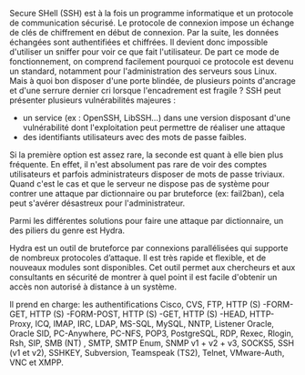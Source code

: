 Secure SHell (SSH) est à la fois un programme informatique et un protocole de communication sécurisé. Le protocole de connexion impose un échange de clés de chiffrement en début de connexion. Par la suite, les données échangées sont authentifiées et chiffrées. Il devient donc impossible d'utiliser un sniffer pour voir ce que fait l'utilisateur. De part ce mode de fonctionnement, on comprend facilement pourquoi ce protocole est devenu un standard, notamment pour l'administration des serveurs sous Linux.
Mais à quoi bon disposer d'une porte blindée, de plusieurs points d'ancrage et d'une serrure dernier cri lorsque l'encadrement est fragile ? SSH peut présenter plusieurs vulnérabilités majeures :
* un service (ex : OpenSSH, LibSSH…) dans une version disposant d'une vulnérabilité dont l'exploitation peut permettre de réaliser une attaque
* des identifiants utilisateurs avec des mots de passe faibles.

Si la première option est assez rare, la seconde est quant à elle bien plus fréquente. En effet, il n'est absolument pas rare de voir des comptes utilisateurs et parfois administrateurs disposer de mots de passe triviaux. Quand c'est le cas et que le serveur ne dispose pas de système pour contrer une attaque par dictionnaire ou par bruteforce (ex: fail2ban), cela peut s'avérer désastreux pour l'administrateur.

Parmi les différentes solutions pour faire une attaque par dictionnaire, un des piliers du genre est Hydra. 

Hydra est un outil de bruteforce par connexions parallélisées qui supporte de nombreux protocoles d’attaque. Il est très rapide et flexible, et de nouveaux modules sont disponibles. Cet outil permet aux chercheurs et aux consultants en sécurité de montrer à quel point il est facile d'obtenir un accès non autorisé à distance à un système.

Il prend en charge: les authentifications Cisco, CVS, FTP, HTTP (S) -FORM-GET, HTTP (S) -FORM-POST, HTTP (S) -GET, HTTP (S) -HEAD, HTTP- Proxy, ICQ, IMAP, IRC, LDAP, MS-SQL, MySQL, NNTP, Listener Oracle, Oracle SID, PC-Anywhere, PC-NFS, POP3, PostgreSQL, RDP, Rexec, Rlogin, Rsh, SIP, SMB (NT) , SMTP, SMTP Enum, SNMP v1 + v2 + v3, SOCKS5, SSH (v1 et v2), SSHKEY, Subversion, Teamspeak (TS2), Telnet, VMware-Auth, VNC et XMPP.